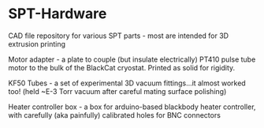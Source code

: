 # SPT-Hardware
CAD file repository for various SPT parts - most are intended for 3D extrusion printing

Motor adapter - a plate to couple (but insulate electrically) PT410 pulse tube motor to the bulk of the BlackCat cryostat. Printed as solid for rigidity.

KF50 Tubes - a set of experimental 3D vacuum fittings...it almost worked too! (held ~E-3 Torr vacuum after careful mating surface polishing)

Heater controller box - a box for arduino-based blackbody heater controller, with carefully (aka painfully) calibrated holes for BNC connectors
